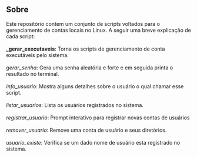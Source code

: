 ## Sobre
Este repositório contem um conjunto de scripts voltados para o gerenciamento de contas locais no Linux. A seguir uma breve explicação de cada script:
<br><br>**_gerar_executaveis**: Torna os scripts de gerenciamento de conta executáveis pelo sistema.
<br><br>*gerar_senha*: Gera uma senha aleatória e forte e em seguida printa o resultado no terminal.
<br><br>*info_usuario*: Mostra alguns detalhes sobre o usuário o qual chamar esse script.
<br><br>*listar_usuarios*: Lista os usuários registrados no sistema.
<br><br>*registrar_usuario*: Prompt interativo para registrar novas contas de usuários
<br><br>*remover_usuario*: Remove uma conta de usuário e seus diretórios.
<br><br>*usuario_existe*: Verifica se um dado nome de usuário esta registrado no sistema.
